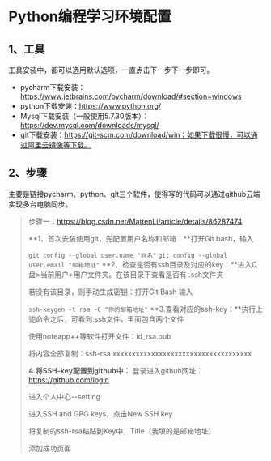 # Python编程学习环境配置

## 1、工具

工具安装中，都可以选用默认选项，一直点击下一步下一步即可。

+ pycharm下载安装：https://www.jetbrains.com/pycharm/download/#section=windows
+ python下载安装：https://www.python.org/
+ Mysql下载安装（一般使用5.7.30版本）：https://dev.mysql.com/downloads/mysql/
+ git下载安装：https://git-scm.com/download/win；如果下载很慢，可以通过阿里云镜像等下载。

## 2、步骤

主要是链接pycharm、python、git三个软件，使得写的代码可以通过github云端实现多台电脑同步。

> 步骤一：https://blog.csdn.net/MattenLi/article/details/86287474
>
> **1、首次安装使用git，先配置用户名称和邮箱：**打开Git bash，输入
>
> `git config --global user.name "姓名"`
> `git config --global user.email "邮箱地址"`
> **2、检查是否有ssh目录及对应的key：**进入C盘>当前用户>用户文件夹。在该目录下查看是否有 .ssh文件夹
>
> 若没有该目录，则手动生成密钥：打开Git Bash 输入
>
> `ssh-keygen -t rsa -C "你的邮箱地址"`
> **3.查看对应的ssh-key：**执行上述命令之后，可看到.ssh文件，里面包含两个文件
>
> 使用noteapp++等软件打开文件：id_rsa.pub
>
> 将内容全部复制：ssh-rsa  xxxxxxxxxxxxxxxxxxxxxxxxxxxxxxxxxxxx
>
> **4.将SSH-key配置到github中：**
> 登录进入github网址：https://github.com/login
>
> 进入个人中心--setting
>
> 进入SSH and GPG keys，点击New SSH key
>
> 将复制的ssh-rsa粘贴到Key中，Title（我填的是邮箱地址）
>
> 添加成功页面
>